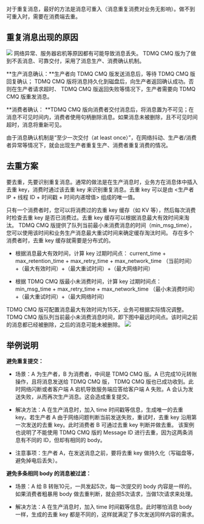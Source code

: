 对于重复消息，最好的方法是消息可重入（消息重复消费对业务无影响）。做不到可重入时，需要在消费端去重。

## 重复消息出现的原因

![](https://main.qcloudimg.com/raw/a705e5969a503b19fce600ae4b2927be.png)
网络异常、服务器宕机等原因都有可能导致消息丢失。 TDMQ CMQ 版为了做到不丢消息、可靠交付，采用了消息生产、消费确认机制。

**生产消息确认：**生产者向 TDMQ CMQ 版发送消息后，等待 TDMQ CMQ 版回复确认； TDMQ CMQ 版将消息持久化到磁盘后，向生产者返回确认成功。否则在生产者请求超时、 TDMQ CMQ 版返回失败等情况下，生产者需要向 TDMQ CMQ 版重发消息。

**消费者确认： **TDMQ CMQ 版向消费者交付消息后，将消息置为不可见；在消息不可见时间内，消费者使用句柄删除消息。如果消息未被删除，且不可见时间超时，消息将重新可见。

由于消息确认机制是“至少一次交付（at least once）”，在网络抖动、生产者/消费者异常等情况下，就会出现生产者重复生产、消费者重复消费的情况。


## 去重方案
要去重，先要识别重复消息。通常的做法是在生产消息时，业务方在消息体中插入去重 key，消费时通过该去重 key 来识别重复消息。去重 key 可以是由 <生产者 IP + 线程 ID + 时间戳 + 时间内递增值> 组成的唯一值。

只有一个消费者时，您可以将消费过的去重 key 缓存（如 KV 等），然后每次消费时检查去重 key 是否已消费过。去重 key 缓存可以根据消息最大有效时间来淘汰。 TDMQ CMQ 版提供了队列当前最小未消费消息的时间（min_msg_time），您可以使用该时间和业务生产消息最大重试时间来确定缓存淘汰时间。
存在多个消费者时，去重 key 缓存就需要是分布式的。

-	根据消息最大有效时间，计算 key 过期时间点：
current_time + max_retention_time + max_retry_time + max_network_time
（当前时间）+（最大有效时间）+（最大重试时间）+（最大网络时间）

-	根据 TDMQ CMQ 版最小未消费时间，计算 key 过期时间点：
min_msg_time + max_retry_time + max_network_time
（最小未消费时间）+（最大重试时间）+（最大网络时间）

 TDMQ CMQ 版可配置消息最大有效时间为15天，业务可根据实际情况调整。
 TDMQ CMQ 版队列当前最小未消费消息时间，即下图中最远时间点。该时间之前的消息都已经被删除，之后的消息可能未被删除。
![](//mc.qcloudimg.com/static/img/dbff4055c9fa8a10160ff59a830c016c/image.jpg)



## 举例说明
**避免重复提交：**

- 场景：A 为生产者，B 为消费者，中间是 TDMQ CMQ 版。A 已完成10元转账操作，且将消息发送给 TDMQ CMQ 版， TDMQ CMQ 版也已成功收到。此时网络闪断或者客户端 A 宕机导致服务端应答给客户端 A 失败。A 会认为发送失败，从而再次生产消息。这会造成重复提交。

- 解决方法：A 在生产消息时，加入 time 时间戳等信息，生成唯一的去重 key。若生产者 A 由于网络问题判断当前发送失败，重试时，去重 key 沿用第一次发送的去重 key。此时消费者 B 可通过去重 key 判断并做去重。
该案例也说明了不能使用 TDMQ CMQ 版的 Message ID 进行去重，因为这两条消息有不同的 ID，但却有相同的 body。

- 注意事项：生产者 A，在发送消息之前，要将去重 key 做持久化（写磁盘等，避免掉电后丢失）。

**避免多条相同 body 的消息被过滤：**

- 场景：A 给 B 转账10元，一共发起5次，每一次提交的 body 内容是一样的。如果消费者粗暴用 body 做去重判断，就会把5次请求，当做1次请求来处理。

- 解决方法：A 在生产消息时，加入 time 时间戳等信息。此时哪怕消息 body 一样，生成的去重 key 都是不同的，这样就满足了多次发送同样内容的需求。

